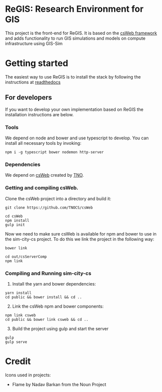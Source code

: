 # ReGIS: Research Environment for GIS
This project is the front-end for ReGIS.
It is based on the [csWeb framework](https://github.com/TNOCS/csWeb) and adds
functionality to run GIS simulations and models on compute infrastructure
using GIS-Sim

# Getting started
The easiest way to use ReGIS is to install the stack by following the instructions
at [readthedocs](http://regis.readthedocs.io/)

## For developers
If you want to develop your own implementation based on ReGIS the installation
instructions are below.

### Tools
We depend on node and bower and use typescript to develop. You can install all necessary tools by invoking:
```shell
npm i -g typescript bower nodemon http-server
```
### Dependencies
 We depend on [csWeb](https://github.com/TNOCS/csWeb) created by [TNO](https://www.tno.nl/en/).

### Getting and compiling csWeb.
Clone the csWeb project into a directory and build it:
```shell
git clone https://github.com/TNOCS/csWeb

cd csWeb
npm install
gulp init
```

Now we need to make sure csWeb is available for npm and bower to use in the sim-city-cs project. To do this we link the project in the following way:

```shell
bower link

cd out/csServerComp
npm link
```

### Compiling and Running sim-city-cs
1. Install the yarn and bower dependencies:
```shell
yarn install
cd public && bower install && cd ..
```

2. Link the csWeb npm and bower components:
```shell
npm link csweb
cd public && bower link csweb && cd ..
```

3. Build the project using gulp and start the server
``` shell
gulp
gulp serve
```

# Credit
Icons used in projects:
 - Flame by Nadav Barkan from the Noun Project
